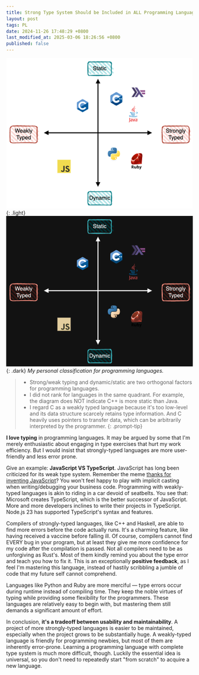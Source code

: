 ```yaml
---
title: Strong Type System Should be Included in ALL Programming Languages!
layout: post
tags: PL
date: 2024-11-26 17:48:29 +0800
last_modified_at: 2025-03-06 18:26:56 +0800
published: false
---
```


![Language Quadrant](/assets/img/2024-11/type-system-quadrant_light.png){: .light}
![Language Quadrant](/assets/img/2024-11/type-system-quadrant_dark.png){: .dark}
_My personal classification for programming languages._

> - Strong/weak typing and dynamic/static are two orthogonal factors for programming languages.
> - I did not rank for languages in the same quadrant. For example, the diagram does NOT indicate C++ is more static than Java.
> - I regard C as a weakly typed language because it's too low-level and its data structure scarcely retains type information. And C heavily uses pointers to transfer data, which can be arbitrarily interpreted by the programmer.
{: .prompt-tip}

**I love typing** in programming languages. It may be argued by some that I'm merely enthusiastic about engaging in type exercises that hurt my work efficiency. But I would insist that strongly-typed languages are more user-friendly and less error prone.

Give an example: **JavaScript VS TypeScript**. JavaScript has long been criticized for its weak type system. Remember the meme [thanks for inventing JavaScript][thanks-js]? You won't feel happy to play with implicit casting when writing/debugging your business code. Programming with weakly-typed languages is akin to riding in a car devoid of seatbelts. You see that: Microsoft creates TypeScript, which is the better successor of JavaScript. More and more developers inclines to write their projects in TypeScript. Node.js 23 has supported TypeScript's syntax and features.

Compilers of strongly-typed languages, like C++ and Haskell, are able to find more errors before the code actually runs. It's a charming feature, like having received a vaccine before falling ill. Of course, compilers cannot find EVERY bug in your program, but at least they give me more confidence for my code after the compilation is passed. Not all compilers need to be as unforgiving as Rust's. Most of them kindly remind you about the type error and teach you how to fix it. This is an exceptionally **positive feedback**, as I feel I'm mastering this language, instead of hastily scribbling a jumble of code that my future self cannot comprehend.

Languages like Python and Ruby are more merciful — type errors occur during runtime instead of compiling time. They keep the noble virtues of typing while providing some flexibility for the programmers. These languages are relatively easy to begin with, but mastering them still demands a significant amount of effort.

In conclusion, **it's a tradeoff between usability and maintainability**. A project of more strongly-typed languages is easier to be maintained, especially when the project grows to be substantially huge. A weakly-typed language is friendly for programming newbies, but most of them are inherently error-prone. Learning a programming language with complete type system is much more difficult, though. Luckily the essential idea is universal, so you don't need to repeatedly start "from scratch" to acquire a new language.

[thanks-js]: https://www.reddit.com/r/ProgrammerHumor/comments/8srix1/thanks_brendan_for_giving_us_the_javascript/
